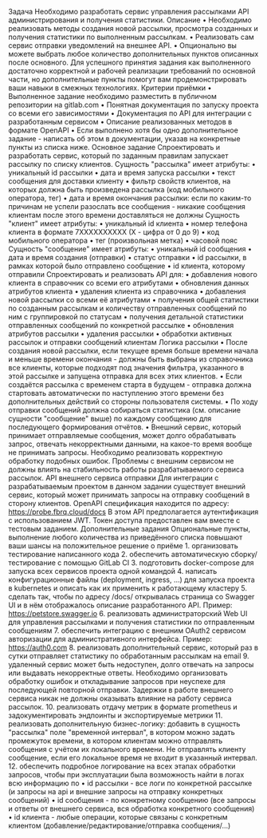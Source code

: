 Задача
Необходимо разработать сервис управления рассылками API администрирования и получения статистики.
Описание
•
Необходимо реализовать методы создания новой рассылки, просмотра созданных и получения статистики по выполненным рассылкам.
•
Реализовать сам сервис отправки уведомлений на внешнее API.
•
Опционально вы можете выбрать любое количество дополнительных пунктов описанных после основного.
Для успешного принятия задания как выполненного достаточно корректной и рабочей реализации требований по основной части, но дополнительные пункты помогут вам продемонстрировать ваши навыки в смежных технологиях.
Критерии приёмки
•
Выполненное задание необходимо разместить в публичном репозитории на gitlab.com
•
Понятная документация по запуску проекта со всеми его зависимостями
•
Документация по API для интеграции с разработанным сервисом
•
Описание реализованных методов в формате OpenAPI
•
Если выполнено хотя бы одно дополнительное задание - написать об этом в документации, указав на конкретные пункты из списка ниже.
Основное задание
Спроектировать и разработать сервис, который по заданным правилам запускает рассылку по списку клиентов.
Сущность "рассылка" имеет атрибуты:
•
уникальный id рассылки
•
дата и время запуска рассылки
•
текст сообщения для доставки клиенту
•
фильтр свойств клиентов, на которых должна быть произведена рассылка (код мобильного оператора, тег)
•
дата и время окончания рассылки: если по каким-то причинам не успели разослать все сообщения - никакие сообщения клиентам после этого времени доставляться не должны
Сущность "клиент" имеет атрибуты:
•
уникальный id клиента
•
номер телефона клиента в формате 7XXXXXXXXXX (X - цифра от 0 до 9)
•
код мобильного оператора
•
тег (произвольная метка)
•
часовой пояс
Сущность "сообщение" имеет атрибуты:
•
уникальный id сообщения
•
дата и время создания (отправки)
•
статус отправки
•
id рассылки, в рамках которой было отправлено сообщение
•
id клиента, которому отправили
Спроектировать и реализовать API для:
•
добавления нового клиента в справочник со всеми его атрибутами
•
обновления данных атрибутов клиента
•
удаления клиента из справочника
•
добавления новой рассылки со всеми её атрибутами
•
получения общей статистики по созданным рассылкам и количеству отправленных сообщений по ним с группировкой по статусам
•
получения детальной статистики отправленных сообщений по конкретной рассылке
•
обновления атрибутов рассылки
•
удаления рассылки
•
обработки активных рассылок и отправки сообщений клиентам
Логика рассылки
•
После создания новой рассылки, если текущее время больше времени начала и меньше времени окончания - должны быть выбраны из справочника все клиенты, которые подходят под значения фильтра, указанного в этой рассылке и запущена отправка для всех этих клиентов.
•
Если создаётся рассылка с временем старта в будущем - отправка должна стартовать автоматически по наступлению этого времени без дополнительных действий со стороны пользователя системы.
•
По ходу отправки сообщений должна собираться статистика (см. описание сущности "сообщение" выше) по каждому сообщению для последующего формирования отчётов.
•
Внешний сервис, который принимает отправляемые сообщения, может долго обрабатывать запрос, отвечать некорректными данными, на какое-то время вообще не принимать запросы. Необходимо реализовать корректную обработку подобных ошибок. Проблемы с внешним сервисом не должны влиять на стабильность работы разрабатываемого сервиса рассылок.
API внешнего сервиса отправки
Для интеграции с разрабатываемым проектом в данном задании существует внешний сервис, который может принимать запросы на отправку сообщений в сторону клиентов.
OpenAPI спецификация находится по адресу: https://probe.fbrq.cloud/docs
В этом API предполагается аутентификация с использованием JWT. Токен доступа предоставлен вам вместе с тестовым заданием.
Дополнительные задания
Опциональные пункты, выполнение любого количества из приведённого списка повышают ваши шансы на положительное решение о приёме
1.
организовать тестирование написанного кода
2.
обеспечить автоматическую сборку/тестирование с помощью GitLab CI
3.
подготовить docker-compose для запуска всех сервисов проекта одной командой
4.
написать конфигурационные файлы (deployment, ingress, …) для запуска проекта в kubernetes и описать как их применить к работающему кластеру
5.
сделать так, чтобы по адресу /docs/ открывалась страница со Swagger UI и в нём отображалось описание разработанного API. Пример: https://petstore.swagger.io
6.
реализовать администраторский Web UI для управления рассылками и получения статистики по отправленным сообщениям
7.
обеспечить интеграцию с внешним OAuth2 сервисом авторизации для административного интерфейса. Пример: https://auth0.com
8.
реализовать дополнительный сервис, который раз в сутки отправляет статистику по обработанным рассылкам на email
9.
удаленный сервис может быть недоступен, долго отвечать на запросы или выдавать некорректные ответы. Необходимо организовать обработку ошибок и откладывание запросов при неуспехе для последующей повторной отправки. Задержки в работе внешнего сервиса никак не должны оказывать влияние на работу сервиса рассылок.
10.
реализовать отдачу метрик в формате prometheus и задокументировать эндпоинты и экспортируемые метрики
11.
реализовать дополнительную бизнес-логику: добавить в сущность "рассылка" поле "временной интервал", в котором можно задать промежуток времени, в котором клиентам можно отправлять сообщения с учётом их локального времени. Не отправлять клиенту сообщение, если его локальное время не входит в указанный интервал.
12.
обеспечить подробное логирование на всех этапах обработки запросов, чтобы при эксплуатации была возможность найти в логах всю информацию по
•
id рассылки - все логи по конкретной рассылке (и запросы на api и внешние запросы на отправку конкретных сообщений)
•
id сообщения - по конкретному сообщению (все запросы и ответы от внешнего сервиса, вся обработка конкретного сообщения)
•
id клиента - любые операции, которые связаны с конкретным клиентом (добавление/редактирование/отправка сообщения/…)
